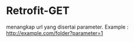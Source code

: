 # Retrofit-GET
menangkap url yang disertai parameter. Example : http://example.com/folder?parameter=1
